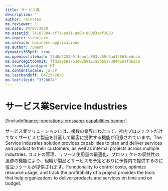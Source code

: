 ```yaml
---
title: サービス業
description: ''
author: relnotes
ms.reviewer: ''
ms.date: 04/03/2020
ms.assetid: 74187304-cf71-e911-a960-000d3a4f3883
ms.topic: structure
ms.service: business-applications
ms.author: rumant
dynamics365pdf: true
ms.openlocfilehash: 2fd0e2252a9f4eaefa893cc59c9ad32661eedccb
ms.sourcegitcommit: ffd2a9b81763d82b9121a2bb5a738441bafd62c8
ms.translationtype: HT
ms.contentlocale: ja-JP
ms.lasthandoff: 04/29/2020
ms.locfileid: "3320624"
---
```

# <a name="service-industries"></a><span data-ttu-id="aadfe-102">サービス業</span><span class="sxs-lookup"><span data-stu-id="aadfe-102">Service Industries</span></span>

[!include[finance-operations-crossapp-capabilities banner](../includes/finance-operations-crossapp-capabilities.md)]

<!--structure start-->
<span data-ttu-id="aadfe-103">サービス業ソリューションには、複数の業界にわたって、社内プロジェクトだけでなくサービスと製品を計画して顧客に提供する機能が用意されています。</span><span class="sxs-lookup"><span data-stu-id="aadfe-103">The Service Industries solution provides capabilities to plan and deliver services and product to their customers, as well as internal projects across multiple industries.</span></span> <span data-ttu-id="aadfe-104">コストの管理、リソース使用量の最適化、プロジェクトの収益性の追跡の機能により、組織が製品とサービスを予定どおりに予算内で提供するのに役立つツールが提供されます。</span><span class="sxs-lookup"><span data-stu-id="aadfe-104">Functionality to control costs, optimize resource usage, and track the profitability of a project provides the tools that help organizations to deliver products and services on time and on budget.</span></span>
<!--structure end-->



